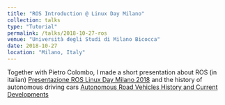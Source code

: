 ```yaml
---
title: "ROS Introduction @ Linux Day Milano"
collection: talks
type: "Tutorial"
permalink: /talks/2018-10-27-ros
venue: "Università degli Studi di Milano Bicocca"
date: 2018-10-27
location: "Milano, Italy"
---
```


Together with Pietro Colombo, I made a short presentation about ROS (in italian) [Presentazione ROS Linux Day Milano 2018](../files/ROSLinuxDay.pdf) and the history of autonomous driving cars [Autonomous Road Vehicles History and Current Developments](../files/HistoryAutonomousDriving.pdf)
